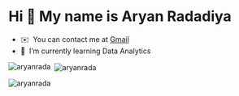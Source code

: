Hi 👋 My name is Aryan Radadiya
===============================

* ✉️  You can contact me at [Gmail](mailto:aryanradadiya18@gmail.com)
* 🧠  I’m currently learning Data Analytics

<p><img align="left" src="https://github-readme-stats.vercel.app/api/top-langs?username=aryanrada&show_icons=true&locale=en&layout=compact" alt="aryanrada" /></p>

<p>&nbsp;<img align="center" src="https://github-readme-stats.vercel.app/api?username=aryanrada&show_icons=true&locale=en" alt="aryanrada" /></p>

<p><img align="center" src="https://github-readme-streak-stats.herokuapp.com/?user=aryanrada&" alt="aryanrada" /></p>
